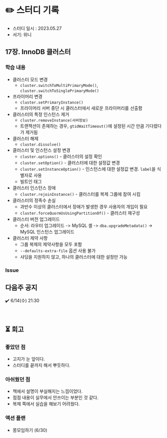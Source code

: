 # ✏️ 스터디 기록

- 스터디 일시 : 2023.05.27
- 서기: 위니

## 17장. InnoDB 클러스터

### 학습 내용

- 클러스터 모드 변경
  - `cluster.switchToMultiPrimaryMode()`, `cluster.switchToSinglePrimaryMode()`
- 프라이머리 변경
  - `cluster.setPrimaryInstance()` 
  - 프라이머리 서버 중단 시 클러스터에서 새로운 프라이머리를 선출함
- 클러스터의 특정 인스턴스 제거
  - `cluster.removeInstance(서버정보)`
  - 트랜잭션이 존재하는 경우, `gtidWaitTimeout()`에 설정된 시간 만큼 기다렸다가 제거됨
- 클러스터 해제
  - `cluster.dissolve()`
- 클러스터 및 인스턴스 설정 변경
  - `cluster.options()` - 클러스터의 설정 확인
  - `cluster.setOption()` - 클러스터에 대한 설정값 변경
  - `cluster.setInstanceOption()` - 인스턴스에 대한 설정값 변경. `label`을 식별자로 사용
  - 빌트인 태그
- 클러스터 인스턴스 장애
  - `cluster.rejoinInstance()` - 클러스터를 복제 그룹에 참여 시킴
- 클러스터의 정족수 손실
  - 과반수 이상의 클러스터에서 장애가 발생한 경우 사용자의 개입이 필요
  - `cluster.forceQuormUsUsingPartitionOf()` - 클러스터 재구성
- 클러스터 버전 업그레이드
  - 순서: 라우터 업그레이드 -> MySQL 셸 -> `dba.upgradeMetadata()` -> MySQL 인스턴스 업그레이드
- 클러스터 제약 사항
  - 그룹 복제의 제약사항을 모두 포함
  - `--defaults-extra-file` 옵션 사용 불가
  - 샤딩을 지원하지 않고, 하나의 클러스터에 대한 설정만 가능

### Issue


## 다음주 공지

✔️ 6/14(수) 21:30

<br>

## ⏳ 회고

### 좋았던 점

- 고지가 눈 앞이다.
- 스터디를 끝까지 해서 뿌듯하다. 

### 아쉬웠던 점

- 책에서 설명이 부실해지는 느낌이었다.
- 점점 내용이 실무에서 안쓰이는 부분인 것 같다.
- 복제 쪽에서 실습을 해보기 어려웠다.

### 액션 플랜

- 쫑모임하기 (6/30)